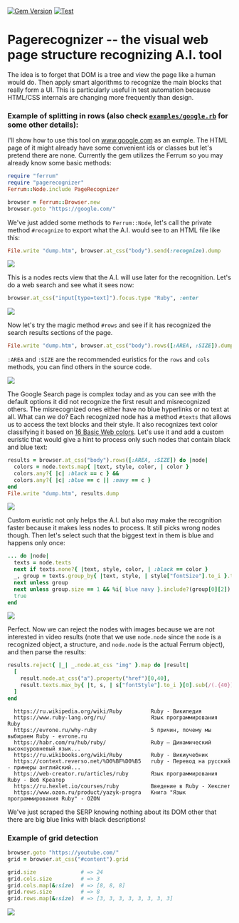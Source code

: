 [![Gem Version](https://badge.fury.io/rb/pagerecognizer.svg)](http://badge.fury.io/rb/pagerecognizer)
[![Test](https://github.com/nakilon/pagerecognizer/workflows/.github/workflows/test.yaml/badge.svg)](https://github.com/Nakilon/pagerecognizer/actions)

# Pagerecognizer -- the visual web page structure recognizing A.I. tool

The idea is to forget that DOM is a tree and view the page like a human would do. Then apply smart algorithms to recognize the main blocks that really form a UI.
This is particularly useful in test automation because HTML/CSS internals are changing more frequently than design.

### Example of splitting in rows (also check [`examples/google.rb`](./examples/google.rb) for some other details):

I'll show how to use this tool on www.google.com as an exmple. The HTML page of it might already have some convenient ids or classes but let's pretend there are none. Currently the gem utilizes the Ferrum so you may already know some basic methods:
```ruby
require "ferrum"
require "pagerecognizer"
Ferrum::Node.include PageRecognizer

browser = Ferrum::Browser.new
browser.goto "https://google.com/"
```
We've just added some methods to `Ferrum::Node`, let's call the private method `#recognize` to export what the A.I. would see to an HTML file like this:
```ruby
File.write "dump.htm", browser.at_css("body").send(:recognize).dump
```

![](http://gems.nakilon.pro.storage.yandexcloud.net/pagerecognizer/google.png)

This is a nodes rects view that the A.I. will use later for the recognition. Let's do a web search and see what it sees now:
```ruby
browser.at_css("input[type=text]").focus.type "Ruby", :enter
```

![](http://gems.nakilon.pro.storage.yandexcloud.net/pagerecognizer/ruby.png)

Now let's try the magic method `#rows` and see if it has recognized the search results sections of the page.
```ruby
File.write "dump.htm", browser.at_css("body").rows([:AREA, :SIZE]).dump
```
`:AREA` and `:SIZE` are the recommended euristics for the `rows` and `cols` methods, you can find others in the source code.

![](http://gems.nakilon.pro.storage.yandexcloud.net/pagerecognizer/rows.png)

The Google Search page is complex today and as you can see with the default options it did not recognize the first result and misrecognized others. The misrecognized ones either have no blue hyperlinks or no text at all. What can we do? Each recognized node has a method `#texts` that allows us to access the text blocks and their style. It also recognizes text color classifying it based on [16 Basic Web colors](https://en.wikipedia.org/wiki/Web_colors#Basic_colors). Let's use it and add a custom euristic that would give a hint to process only such nodes that contain black and blue text:
```ruby
results = browser.at_css("body").rows([:AREA, :SIZE]) do |node|
  colors = node.texts.map{ |text, style, color, | color }
  colors.any?{ |c| :black == c } &&
  colors.any?{ |c| :blue == c || :navy == c }
end
File.write "dump.htm", results.dump
```

![](http://gems.nakilon.pro.storage.yandexcloud.net/pagerecognizer/blackblue.png)

Custom euristic not only helps the A.I. but also may make the recognition faster because it makes less nodes to process. It still picks wrong nodes though. Then let's select such that the biggest text in them is blue and happens only once:
```ruby
... do |node|
  texts = node.texts
  next if texts.none?{ |text, style, color, | :black == color }
  _, group = texts.group_by{ |text, style, | style["fontSize"].to_i }.to_a.max_by(&:first)
  next unless group
  next unless group.size == 1 && %i{ blue navy }.include?(group[0][2])
  true
end
```

![](http://gems.nakilon.pro.storage.yandexcloud.net/pagerecognizer/perfect.png)

Perfect. Now we can reject the nodes with images because we are not interested in video results (note that we use `node.node` since the `node` is a recognized object, a structure, and `node.node` is the actual Ferrum object), and then parse the results:
```ruby
results.reject{ |_| _.node.at_css "img" }.map do |result|
  [
    result.node.at_css("a").property("href")[0,40],
    result.texts.max_by{ |t, s, | s["fontStyle"].to_i }[0].sub(/(.{40}) .+/, "\\1..."),
  ]
end
```
```none                                                                 
  https://ru.wikipedia.org/wiki/Ruby         Ruby - Википедия                                   
  https://www.ruby-lang.org/ru/              Язык программирования Ruby                         
  https://evrone.ru/why-ruby                 5 причин, почему мы выбираем Ruby - evrone.ru      
  https://habr.com/ru/hub/ruby/              Ruby — Динамический высокоуровневый язык...        
  https://ru.wikibooks.org/wiki/Ruby         Ruby - Викиучебник                                 
  https://context.reverso.net/%D0%BF%D0%B5   ruby - Перевод на русский - примеры английский...  
  https://web-creator.ru/articles/ruby       Язык программирования Ruby - Веб Креатор           
  https://ru.hexlet.io/courses/ruby          Введение в Ruby - Хекслет                          
  https://www.ozon.ru/product/yazyk-progra   Книга "Язык программирования Ruby" - OZON        
```
We've just scraped the SERP knowing nothing about its DOM other that there are big blue links with black descriptions!

### Example of grid detection

```ruby
browser.goto "https://youtube.com/"
grid = browser.at_css("#content").grid

grid.size              # => 24
grid.cols.size         # => 3
grid.cols.map(&:size)  # => [8, 8, 8]
grid.rows.size         # => 8
grid.rows.map(&:size)  # => [3, 3, 3, 3, 3, 3, 3, 3]
```
![](http://gems.nakilon.pro.storage.yandexcloud.net/pagerecognizer/youtube.grid.png)


